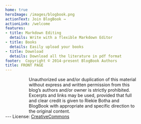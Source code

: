 ```yaml
---
home: true 
heroImage: /images/blogbook.png
actionText: Join BlogBook →
actionLink: /welcome
features:
- title: Markdown Editing 
  details: Write with a flexible Markdown Editor 
- title: Books 
  details: Easily upload your books 
- title: Download  
  details: Download all the literature in pdf format
footer:  Copyright © 2014-present BlogBook Authors
title: FRONT PAGE
---
```

<div style="width:70%; margin: 0 auto;">
Unauthorized use and/or duplication of this material without express and  
written permission from this blog’s authors and/or owner is strictly prohibited.  
Excerpts and links may be used, provided that full and clear credit is given to  
Riekie Botha and BlogBook with appropriate and specific direction to the original content.
</div> 
---
License: <a href="https://www.creativecommons.org/licenses/by-nc-nd/4.0">CreativeCommons</a>

